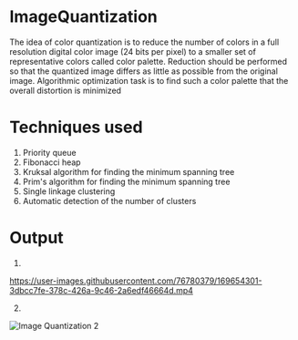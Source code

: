 # ImageQuantization

The idea of color quantization is to reduce the number of colors in a full resolution digital color image (24 bits per pixel) to a smaller set of representative colors called color palette.
Reduction should be performed so that the quantized image differs as little as possible from the original image.
Algorithmic optimization task is to find such a color palette that the overall distortion is minimized

# Techniques used
1. Priority queue
2. Fibonacci heap
3. Kruksal algorithm for finding the minimum spanning tree
4. Prim's algorithm for finding the minimum spanning tree
5. Single linkage clustering
6. Automatic detection of the number of clusters

# Output

1.
https://user-images.githubusercontent.com/76780379/169654301-3dbcc7fe-378c-426a-9c46-2a6edf46664d.mp4

2.
![Image Quantization 2](https://user-images.githubusercontent.com/76780379/169654350-36078ec9-8b05-4ae0-b714-7f6a2fa6a6e4.jpg)

